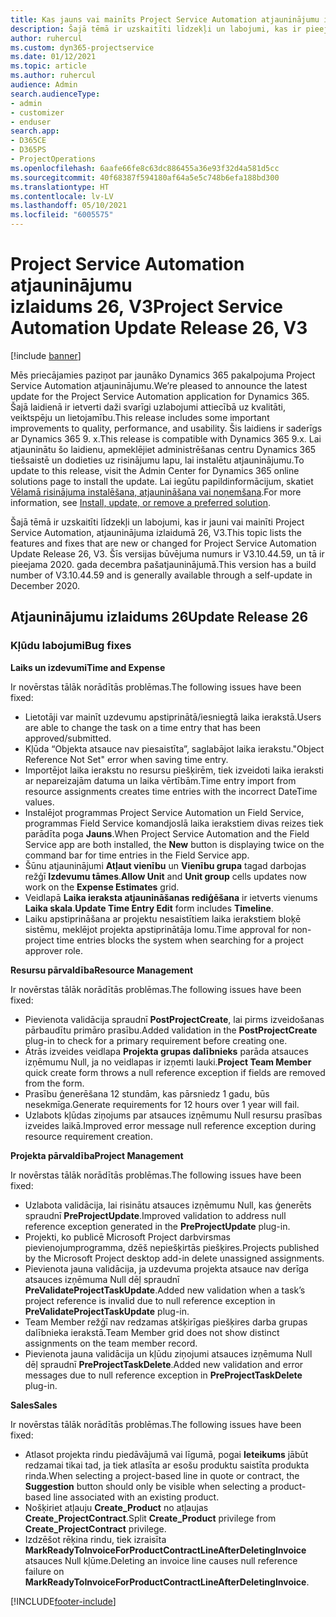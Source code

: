 ```yaml
---
title: Kas jauns vai mainīts Project Service Automation atjauninājumu izlaidumā 26, V3
description: Šajā tēmā ir uzskaitīti līdzekļi un labojumi, kas ir pieejami Project Service Automation atjauninājumu izlaidumā 26, V3.
author: ruhercul
ms.custom: dyn365-projectservice
ms.date: 01/12/2021
ms.topic: article
ms.author: ruhercul
audience: Admin
search.audienceType:
- admin
- customizer
- enduser
search.app:
- D365CE
- D365PS
- ProjectOperations
ms.openlocfilehash: 6aafe66fe8c63dc886455a36e93f32d4a581d5cc
ms.sourcegitcommit: 40f68387f594180af64a5e5c748b6efa188bd300
ms.translationtype: HT
ms.contentlocale: lv-LV
ms.lasthandoff: 05/10/2021
ms.locfileid: "6005575"
---
```

# <a name="project-service-automation-update-release-26-v3"></a><span data-ttu-id="19c66-103">Project Service Automation atjauninājumu izlaidums 26, V3</span><span class="sxs-lookup"><span data-stu-id="19c66-103">Project Service Automation Update Release 26, V3</span></span>

[!include [banner](../includes/psa-now-project-operations.md)]

<span data-ttu-id="19c66-104">Mēs priecājamies paziņot par jaunāko Dynamics 365 pakalpojuma Project Service Automation atjauninājumu.</span><span class="sxs-lookup"><span data-stu-id="19c66-104">We’re pleased to announce the latest update for the Project Service Automation application for Dynamics 365.</span></span> <span data-ttu-id="19c66-105">Šajā laidienā ir ietverti daži svarīgi uzlabojumi attiecībā uz kvalitāti, veiktspēju un lietojamību.</span><span class="sxs-lookup"><span data-stu-id="19c66-105">This release includes some important improvements to quality, performance, and usability.</span></span> <span data-ttu-id="19c66-106">Šis laidiens ir saderīgs ar Dynamics 365 9. x.</span><span class="sxs-lookup"><span data-stu-id="19c66-106">This release is compatible with Dynamics 365 9.x.</span></span> <span data-ttu-id="19c66-107">Lai atjauninātu šo laidienu, apmeklējiet administrēšanas centru Dynamics 365 tiešsaistē un dodieties uz risinājumu lapu, lai instalētu atjauninājumu.</span><span class="sxs-lookup"><span data-stu-id="19c66-107">To update to this release, visit the Admin Center for Dynamics 365 online solutions page to install the update.</span></span> <span data-ttu-id="19c66-108">Lai iegūtu papildinformācijum, skatiet [Vēlamā risinājuma instalēšana, atjaunināšana vai noņemšana](/power-platform/admin/install-remove-preferred-solution).</span><span class="sxs-lookup"><span data-stu-id="19c66-108">For more information, see [Install, update, or remove a preferred solution](/power-platform/admin/install-remove-preferred-solution).</span></span>

<span data-ttu-id="19c66-109">Šajā tēmā ir uzskaitīti līdzekļi un labojumi, kas ir jauni vai mainīti Project Service Automation, atjauninājuma izlaidumā 26, V3.</span><span class="sxs-lookup"><span data-stu-id="19c66-109">This topic lists the features and fixes that are new or changed for Project Service Automation Update Release 26, V3.</span></span> <span data-ttu-id="19c66-110">Šīs versijas būvējuma numurs ir V3.10.44.59, un tā ir pieejama 2020. gada decembra pašatjauninājumā.</span><span class="sxs-lookup"><span data-stu-id="19c66-110">This version has a build number of V3.10.44.59 and is generally available through a self-update in December 2020.</span></span>

## <a name="update-release-26"></a><span data-ttu-id="19c66-111">Atjauninājumu izlaidums 26</span><span class="sxs-lookup"><span data-stu-id="19c66-111">Update Release 26</span></span>

### <a name="bug-fixes"></a><span data-ttu-id="19c66-112">Kļūdu labojumi</span><span class="sxs-lookup"><span data-stu-id="19c66-112">Bug fixes</span></span>

<span data-ttu-id="19c66-113">**Laiks un izdevumi**</span><span class="sxs-lookup"><span data-stu-id="19c66-113">**Time and Expense**</span></span>

<span data-ttu-id="19c66-114">Ir novērstas tālāk norādītās problēmas.</span><span class="sxs-lookup"><span data-stu-id="19c66-114">The following issues have been fixed:</span></span>

- <span data-ttu-id="19c66-115">Lietotāji var mainīt uzdevumu apstiprinātā/iesniegtā laika ierakstā.</span><span class="sxs-lookup"><span data-stu-id="19c66-115">Users are able to change the task on a time entry that has been approved/submitted.</span></span>
- <span data-ttu-id="19c66-116">Kļūda “Objekta atsauce nav piesaistīta”, saglabājot laika ierakstu.</span><span class="sxs-lookup"><span data-stu-id="19c66-116">"Object Reference Not Set" error when saving time entry.</span></span>
- <span data-ttu-id="19c66-117">Importējot laika ierakstu no resursu piešķirēm, tiek izveidoti laika ieraksti ar nepareizajām datuma un laika vērtībām.</span><span class="sxs-lookup"><span data-stu-id="19c66-117">Time entry import from resource assignments creates time entries with the incorrect DateTime values.</span></span>
- <span data-ttu-id="19c66-118">Instalējot programmas Project Service Automation un Field Service, programmas Field Service komandjoslā laika ierakstiem divas reizes tiek parādīta poga **Jauns**.</span><span class="sxs-lookup"><span data-stu-id="19c66-118">When Project Service Automation and the Field Service app are both installed, the **New** button is displaying twice on the command bar for time entries in the Field Service app.</span></span>
- <span data-ttu-id="19c66-119">Šūnu atjauninājumi **Atļaut vienību** un **Vienību grupa** tagad darbojas režģī **Izdevumu tāmes**.</span><span class="sxs-lookup"><span data-stu-id="19c66-119">**Allow Unit** and **Unit group** cells updates now work on the **Expense Estimates** grid.</span></span>
- <span data-ttu-id="19c66-120">Veidlapā **Laika ieraksta atjaunināšanas rediģēšana** ir ietverts vienums **Laika skala**.</span><span class="sxs-lookup"><span data-stu-id="19c66-120">**Update Time Entry Edit** form includes **Timeline**.</span></span>
- <span data-ttu-id="19c66-121">Laiku apstiprināšana ar projektu nesaistītiem laika ierakstiem bloķē sistēmu, meklējot projekta apstiprinātāja lomu.</span><span class="sxs-lookup"><span data-stu-id="19c66-121">Time approval for non-project time entries blocks the system when searching for a project approver role.</span></span>

<span data-ttu-id="19c66-122">**Resursu pārvaldība**</span><span class="sxs-lookup"><span data-stu-id="19c66-122">**Resource Management**</span></span>

<span data-ttu-id="19c66-123">Ir novērstas tālāk norādītās problēmas.</span><span class="sxs-lookup"><span data-stu-id="19c66-123">The following issues have been fixed:</span></span>

- <span data-ttu-id="19c66-124">Pievienota validācija spraudnī **PostProjectCreate**, lai pirms izveidošanas pārbaudītu primāro prasību.</span><span class="sxs-lookup"><span data-stu-id="19c66-124">Added validation in the **PostProjectCreate** plug-in to check for a primary requirement before creating one.</span></span>
- <span data-ttu-id="19c66-125">Ātrās izveides veidlapa **Projekta grupas dalībnieks** parāda atsauces izņēmumu Null, ja no veidlapas ir izņemti lauki.</span><span class="sxs-lookup"><span data-stu-id="19c66-125">**Project Team Member** quick create form throws a null reference exception if fields are removed from the form.</span></span>
- <span data-ttu-id="19c66-126">Prasību ģenerēšana 12 stundām, kas pārsniedz 1 gadu, būs nesekmīga.</span><span class="sxs-lookup"><span data-stu-id="19c66-126">Generate requirements for 12 hours over 1 year will fail.</span></span>
- <span data-ttu-id="19c66-127">Uzlabots kļūdas ziņojums par atsauces izņēmumu Null resursu prasības izveides laikā.</span><span class="sxs-lookup"><span data-stu-id="19c66-127">Improved error message null reference exception during resource requirement creation.</span></span>

<span data-ttu-id="19c66-128">**Projekta pārvaldība**</span><span class="sxs-lookup"><span data-stu-id="19c66-128">**Project Management**</span></span>

<span data-ttu-id="19c66-129">Ir novērstas tālāk norādītās problēmas.</span><span class="sxs-lookup"><span data-stu-id="19c66-129">The following issues have been fixed:</span></span>

- <span data-ttu-id="19c66-130">Uzlabota validācija, lai risinātu atsauces izņēmumu Null, kas ģenerēts spraudnī **PreProjectUpdate**.</span><span class="sxs-lookup"><span data-stu-id="19c66-130">Improved validation to address null reference exception generated in the **PreProjectUpdate** plug-in.</span></span>
- <span data-ttu-id="19c66-131">Projekti, ko publicē Microsoft Project darbvirsmas pievienojumprogramma, dzēš nepiešķirtās piešķires.</span><span class="sxs-lookup"><span data-stu-id="19c66-131">Projects published by the Microsoft Project desktop add-in delete unassigned assignments.</span></span>
- <span data-ttu-id="19c66-132">Pievienota jauna validācija, ja uzdevuma projekta atsauce nav derīga atsauces izņēmuma Null dēļ spraudnī **PreValidateProjectTaskUpdate**.</span><span class="sxs-lookup"><span data-stu-id="19c66-132">Added new validation when a task’s project reference is invalid due to null reference exception in **PreValidateProjectTaskUpdate** plug-in.</span></span>
- <span data-ttu-id="19c66-133">Team Member režģī nav redzamas atšķirīgas piešķires darba grupas dalībnieka ierakstā.</span><span class="sxs-lookup"><span data-stu-id="19c66-133">Team Member grid does not show distinct assignments on the team member record.</span></span>
- <span data-ttu-id="19c66-134">Pievienota jauna validācija un kļūdu ziņojumi atsauces izņēmuma Null dēļ spraudnī **PreProjectTaskDelete**.</span><span class="sxs-lookup"><span data-stu-id="19c66-134">Added new validation and error messages due to null reference exception in **PreProjectTaskDelete** plug-in.</span></span>

<span data-ttu-id="19c66-135">**Sales**</span><span class="sxs-lookup"><span data-stu-id="19c66-135">**Sales**</span></span>

<span data-ttu-id="19c66-136">Ir novērstas tālāk norādītās problēmas.</span><span class="sxs-lookup"><span data-stu-id="19c66-136">The following issues have been fixed:</span></span>

- <span data-ttu-id="19c66-137">Atlasot projekta rindu piedāvājumā vai līgumā, pogai **Ieteikums** jābūt redzamai tikai tad, ja tiek atlasīta ar esošu produktu saistīta produkta rinda.</span><span class="sxs-lookup"><span data-stu-id="19c66-137">When selecting a project-based line in quote or contract, the **Suggestion** button should only be visible when selecting a product-based line associated with an existing product.</span></span>
- <span data-ttu-id="19c66-138">Nošķiriet atļauju **Create_Product** no atļaujas **Create_ProjectContract**.</span><span class="sxs-lookup"><span data-stu-id="19c66-138">Split **Create_Product** privilege from **Create_ProjectContract** privilege.</span></span>
- <span data-ttu-id="19c66-139">Izdzēšot rēķina rindu, tiek izraisīta **MarkReadyToInvoiceForProductContractLineAfterDeletingInvoice** atsauces Null kļūme.</span><span class="sxs-lookup"><span data-stu-id="19c66-139">Deleting an invoice line causes null reference failure on **MarkReadyToInvoiceForProductContractLineAfterDeletingInvoice**.</span></span>


[!INCLUDE[footer-include](../includes/footer-banner.md)]